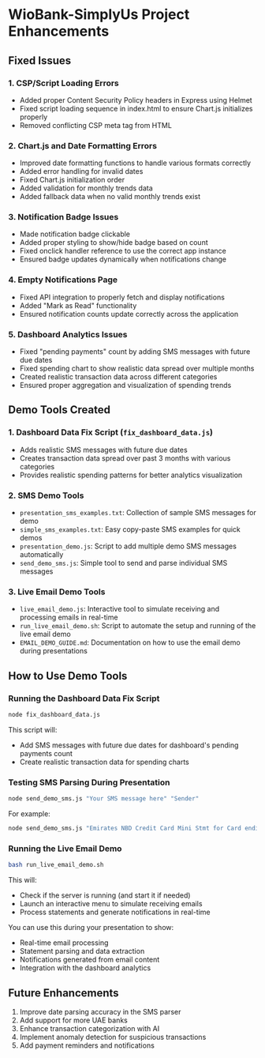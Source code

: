 # WioBank-SimplyUs Project Enhancements

## Fixed Issues

### 1. CSP/Script Loading Errors
- Added proper Content Security Policy headers in Express using Helmet
- Fixed script loading sequence in index.html to ensure Chart.js initializes properly
- Removed conflicting CSP meta tag from HTML

### 2. Chart.js and Date Formatting Errors
- Improved date formatting functions to handle various formats correctly
- Added error handling for invalid dates
- Fixed Chart.js initialization order
- Added validation for monthly trends data
- Added fallback data when no valid monthly trends exist

### 3. Notification Badge Issues
- Made notification badge clickable
- Added proper styling to show/hide badge based on count
- Fixed onclick handler reference to use the correct app instance
- Ensured badge updates dynamically when notifications change

### 4. Empty Notifications Page
- Fixed API integration to properly fetch and display notifications
- Added "Mark as Read" functionality
- Ensured notification counts update correctly across the application

### 5. Dashboard Analytics Issues
- Fixed "pending payments" count by adding SMS messages with future due dates
- Fixed spending chart to show realistic data spread over multiple months
- Created realistic transaction data across different categories
- Ensured proper aggregation and visualization of spending trends

## Demo Tools Created

### 1. Dashboard Data Fix Script (`fix_dashboard_data.js`)
- Adds realistic SMS messages with future due dates
- Creates transaction data spread over past 3 months with various categories
- Provides realistic spending patterns for better analytics visualization

### 2. SMS Demo Tools
- `presentation_sms_examples.txt`: Collection of sample SMS messages for demo
- `simple_sms_examples.txt`: Easy copy-paste SMS examples for quick demos
- `presentation_demo.js`: Script to add multiple demo SMS messages automatically
- `send_demo_sms.js`: Simple tool to send and parse individual SMS messages

### 3. Live Email Demo Tools
- `live_email_demo.js`: Interactive tool to simulate receiving and processing emails in real-time
- `run_live_email_demo.sh`: Script to automate the setup and running of the live email demo
- `EMAIL_DEMO_GUIDE.md`: Documentation on how to use the email demo during presentations

## How to Use Demo Tools

### Running the Dashboard Data Fix Script
```bash
node fix_dashboard_data.js
```
This script will:
- Add SMS messages with future due dates for dashboard's pending payments count
- Create realistic transaction data for spending charts

### Testing SMS Parsing During Presentation
```bash
node send_demo_sms.js "Your SMS message here" "Sender"
```
For example:
```bash
node send_demo_sms.js "Emirates NBD Credit Card Mini Stmt for Card ending 6889: Statement date 27/06/25. Total Amt Due AED 4,520.01, Due Date 22/07/25." "Emirates NBD"
```

### Running the Live Email Demo
```bash
bash run_live_email_demo.sh
```
This will:
- Check if the server is running (and start it if needed)
- Launch an interactive menu to simulate receiving emails
- Process statements and generate notifications in real-time

You can use this during your presentation to show:
- Real-time email processing
- Statement parsing and data extraction
- Notifications generated from email content
- Integration with the dashboard analytics

## Future Enhancements

1. Improve date parsing accuracy in the SMS parser
2. Add support for more UAE banks
3. Enhance transaction categorization with AI
4. Implement anomaly detection for suspicious transactions
5. Add payment reminders and notifications
